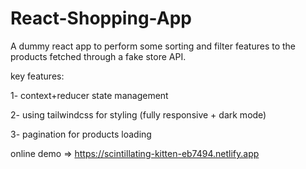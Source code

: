 # React-Shopping-App
A dummy react app to perform some sorting and filter features to the products fetched through a fake store API.

key features:

1- context+reducer state management

2- using tailwindcss for styling (fully responsive + dark mode)

3- pagination for products loading

online demo => https://scintillating-kitten-eb7494.netlify.app
